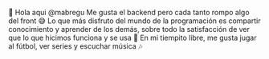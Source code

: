 🖖 Hola aqui @mabregu
Me gusta el backend pero cada tanto rompo algo del front 😅
Lo que más disfruto del mundo de la programación es compartir conocimiento y aprender de los demás, sobre todo la satisfacción de ver que lo que hicimos funciona y se usa 🥳
En mi tiempito libre, me gusta jugar al fútbol, ver series y escuchar música 🎶
